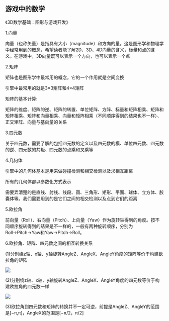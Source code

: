 ## 游戏中的数学

《3D数学基础：图形与游戏开发》

1.向量

向量（也称矢量）是指具有大小（magnitude）和方向的量。这是图形学和物理学中经常用到的概念，希望读者能了解2D、3D、4D向量的含义，标量和点的含义。在游戏中，3D向量既可以表示一个方向，也可以表示一个点


2.矩阵

矩阵也是图形学中最常用的概念，它的一个作用就是空间变换

引擎中最常用的就是3×3矩阵和4×4矩阵

矩阵的基本计算:

矩阵的维度、矩阵的逆、矩阵的转置、单位矩阵、方阵、标量和矩阵相乘、矩阵和矩阵相乘、矩阵和向量相乘、向量和矩阵相乘（不同顺序得到的结果也不一样）、正交矩阵、向量与基向量的关系

3.四元数

关于四元数，需要了解的包括四元数的定义以及四元数的模、单位四元数、四元数的逆、四元数的共轭、四元数的点乘和叉乘等

4.几何体

引擎中的几何体基本是用来做碰撞检测和相交检测以及求相互距离

所有的几何体都以参数化方式表示

需要弄清楚的是直线、射线、线段、圆、三角形、矩形、平面、球体、立方体、胶囊体等。我们需要用到的是它们之间的相交检测以及点到它们的距离

5.欧拉角

前向量（Roll）、右向量（Pitch）、上向量（Yaw）作为旋转轴得到的角度。按不同顺序旋转得到的结果是不一样的，一般有两种旋转顺序，分别为Roll→Pitch→Yaw和Yaw→Pitch→Roll。

6.欧拉角、矩阵、四元数之间的相互转换关系

(1)分别绕z轴、x轴、y轴旋转AngleZ、AngleX、AngleY角度的矩阵等价于构建欧拉角的矩阵

![](./1.png)

(2)分别绕z轴、x轴、y轴旋转AngleZ、AngleX、AngleY角度的四元数等价于构建欧拉角的四元数一样

![](./2.png)

(3)欧拉角到四元数和矩阵的转换并不一定可逆，前提是AngleZ、AngleY的范围是[−π,π]，AngleX的范围是[−π/2，π/2]